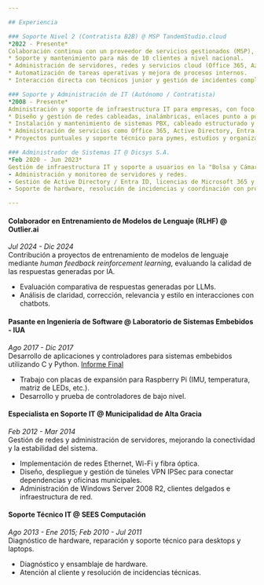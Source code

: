 ```yaml
---

## Experiencia  

### Soporte Nivel 2 (Contratista B2B) @ MSP TandemStudio.cloud  
*2022 - Presente*  
Colaboración continua con un proveedor de servicios gestionados (MSP), brindando soporte nivel 2 y administración de sistemas.
* Soporte y mantenimiento para más de 10 clientes a nivel nacional.
* Administración de servidores, redes y servicios cloud (Office 365, Azure, Veeam, etc.).
* Automatización de tareas operativas y mejora de procesos internos.
* Interacción directa con técnicos junior y gestión de incidentes complejos.

### Soporte y Administración de IT (Autónomo / Contratista)  
*2008 - Presente*  
Administración y soporte de infraestructura IT para empresas, con foco en automatización, migraciones a la nube y seguridad.
* Diseño y gestión de redes cableadas, inalámbricas, enlaces punto a punto y redes virtuales.
* Instalación y mantenimiento de sistemas PBX, cableado estructurado y soluciones de conectividad en sitio.
* Administración de servicios como Office 365, Active Directory, Entra ID, Azure y servidores Linux.
* Proyectos puntuales y soporte técnico para pymes, estudios y organizaciones diversas.

### Administrador de Sistemas IT @ Dicsys S.A.  
*Feb 2020 - Jun 2023*  
Gestión de infraestructura IT y soporte a usuarios en la "Bolsa y Cámara de Cereales de Córdoba". Colaboración con equipos de desarrollo ágiles y aseguramiento de la disponibilidad de los sistemas.  
- Administración y monitoreo de servidores y redes.  
- Gestión de Active Directory / Entra ID, licencias de Microsoft 365 y accesos de usuarios.  
- Soporte de hardware, resolución de incidencias y coordinación con proveedores.  

---
```


#### Colaborador en Entrenamiento de Modelos de Lenguaje (RLHF) @ Outlier.ai  
*Jul 2024 - Dic 2024*  
Contribución a proyectos de entrenamiento de modelos de lenguaje mediante *human feedback reinforcement learning*, evaluando la calidad de las respuestas generadas por IA.  
- Evaluación comparativa de respuestas generadas por LLMs.  
- Análisis de claridad, corrección, relevancia y estilo en interacciones con chatbots.  

#### Pasante en Ingeniería de Software @ Laboratorio de Sistemas Embebidos - IUA  
*Ago 2017 - Dic 2017*  
Desarrollo de aplicaciones y controladores para sistemas embebidos utilizando C y Python.  [Informe Final](../assets/docs/informeLabSE.pdf)    
- Trabajo con placas de expansión para Raspberry Pi (IMU, temperatura, matriz de LEDs, etc.).  
- Desarrollo y prueba de controladores de bajo nivel.  

#### Especialista en Soporte IT @ Municipalidad de Alta Gracia  
*Feb 2012 - Mar 2014*  
Gestión de redes y administración de servidores, mejorando la conectividad y la estabilidad del sistema.  
- Implementación de redes Ethernet, Wi-Fi y fibra óptica.  
- Diseño, despliegue y gestión de túneles VPN IPSec para conectar dependencias y oficinas municipales.  
- Administración de Windows Server 2008 R2, clientes delgados e infraestructura de red.  

#### Soporte Técnico IT @ SEES Computación  
*Ago 2013 - Ene 2015; Feb 2010 - Jul 2011*  
Diagnóstico de hardware, reparación y soporte técnico para desktops y laptops.  
- Diagnóstico y ensamblaje de hardware.  
- Atención al cliente y resolución de incidencias técnicas.  
